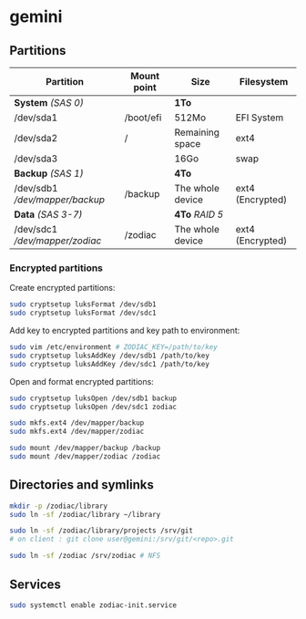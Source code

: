 # gemini

## Partitions

Partition                      | Mount point   | Size               | Filesystem
------------------------------ | ------------- | ------------------ | ----------------
**System** *(SAS 0)*           |               | **1To**            |
/dev/sda1                      | /boot/efi     | 512Mo              | EFI System
/dev/sda2                      | /             | Remaining space    | ext4
/dev/sda3                      |               | 16Go               | swap
**Backup** *(SAS 1)*           |               | **4To**            |
/dev/sdb1 */dev/mapper/backup* | /backup       | The whole device   | ext4 (Encrypted)
**Data** *(SAS 3-7)*           |               | **4To** *RAID 5*   |
/dev/sdc1 */dev/mapper/zodiac* | /zodiac       | The whole device   | ext4 (Encrypted)

### Encrypted partitions

Create encrypted partitions:

```sh
sudo cryptsetup luksFormat /dev/sdb1
sudo cryptsetup luksFormat /dev/sdc1
```

Add key to encrypted partitions and key path to environment:

```sh
sudo vim /etc/environment # ZODIAC_KEY=/path/to/key
sudo cryptsetup luksAddKey /dev/sdb1 /path/to/key
sudo cryptsetup luksAddKey /dev/sdc1 /path/to/key
```

Open and format encrypted partitions:

```sh
sudo cryptsetup luksOpen /dev/sdb1 backup
sudo cryptsetup luksOpen /dev/sdc1 zodiac

sudo mkfs.ext4 /dev/mapper/backup
sudo mkfs.ext4 /dev/mapper/zodiac

sudo mount /dev/mapper/backup /backup
sudo mount /dev/mapper/zodiac /zodiac
```

## Directories and symlinks

```sh
mkdir -p /zodiac/library
sudo ln -sf /zodiac/library ~/library

sudo ln -sf /zodiac/library/projects /srv/git
# on client : git clone user@gemini:/srv/git/<repo>.git

sudo ln -sf /zodiac /srv/zodiac # NFS
```

## Services

```sh
sudo systemctl enable zodiac-init.service
```
